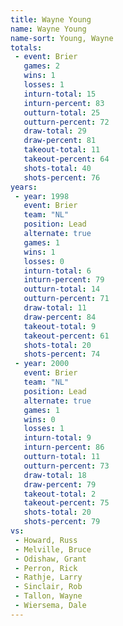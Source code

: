 ```yaml
---
title: Wayne Young
name: Wayne Young
name-sort: Young, Wayne
totals:
 - event: Brier
   games: 2
   wins: 1
   losses: 1
   inturn-total: 15
   inturn-percent: 83
   outturn-total: 25
   outturn-percent: 72
   draw-total: 29
   draw-percent: 81
   takeout-total: 11
   takeout-percent: 64
   shots-total: 40
   shots-percent: 76
years:
 - year: 1998
   event: Brier
   team: "NL"
   position: Lead
   alternate: true
   games: 1
   wins: 1
   losses: 0
   inturn-total: 6
   inturn-percent: 79
   outturn-total: 14
   outturn-percent: 71
   draw-total: 11
   draw-percent: 84
   takeout-total: 9
   takeout-percent: 61
   shots-total: 20
   shots-percent: 74
 - year: 2000
   event: Brier
   team: "NL"
   position: Lead
   alternate: true
   games: 1
   wins: 0
   losses: 1
   inturn-total: 9
   inturn-percent: 86
   outturn-total: 11
   outturn-percent: 73
   draw-total: 18
   draw-percent: 79
   takeout-total: 2
   takeout-percent: 75
   shots-total: 20
   shots-percent: 79
vs:
 - Howard, Russ
 - Melville, Bruce
 - Odishaw, Grant
 - Perron, Rick
 - Rathje, Larry
 - Sinclair, Rob
 - Tallon, Wayne
 - Wiersema, Dale
---
```

